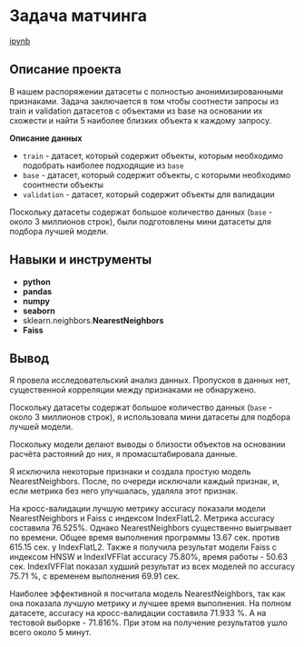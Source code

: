 # Задача матчинга

[]()    [ipynb](https://github.com/Ekaterina-Ann/Portfolio/blob/master/matching/matching.ipynb)

## Описание проекта

В нашем распоряжении датасеты с полностью анонимизированными признаками. Задача заключается в том чтобы соотнести запросы из train и validation датасетов с объектами из base на основании их схожести и найти 5 наиболее близких объекта к каждому запросу.

<b>Описание данных</b>

* `train` - датасет, который содержит объекты, которым необходимо подобрать наиболее подходящие из `base`
* `base` - датасет, который содержит объекты, с которыми необходимо соонтнести объекты
* `validation` - датасет, который содержит объекты для валидации
 
Поскольку датасеты содержат большое количество данных (`base` - около 3 миллионов строк), были подготовлены мини датасеты для подбора лучшей модели.



## Навыки и инструменты

- **python**
- **pandas**
- **numpy**
- **seaborn**
- sklearn.neighbors.**NearestNeighbors**
- **Faiss**



## Вывод

Я провела исследовательский анализ данных. Пропусков в данных нет, существенной корреляции между признаками не обнаружено.

Поскольку датасеты содержат большое количество данных (`base` - около 3 миллионов строк), я использовала мини датасеты для подбора лучшей модели.

Поскольку модели делают выводы о близости объектов на основании расчёта растояний до них, я промасштабировала данные.

Я исключила некоторые признаки и создала простую модель NearestNeighbors. После, по очереди исключали каждый признак, и, если метрика без него улучшалась, удаляла этот признак.

На кросс-валидации лучшую метрику accuracy показали модели NearestNeighbors и Faiss с индексом IndexFlatL2. Метрика accuracy составила 76.525%.  Однако NearestNeighbors существенно выигрывает по времени. Общее время выполнения программы 13.67 сек. против 615.15 сек. у IndexFlatL2.
Также я получила результат модели Faiss с индексом HNSW и IndexIVFFlat accuracy 75.80%, время работы - 50.63 сек.
IndexIVFFlat показал худший результат из всех моделей по accuracy 75.71 %, с временем выполнения 69.91 сек.

Наиболее эффективной я посчитала модель NearestNeighbors, так как она показала лучшую метрику и лучшее время выполнения. На полном датасете, аccuracy на кросс-валидации составила 71.933 %. А на тестовой выборке - 71.816%. При этом на получение результатов ушло всего около 5 минут.
